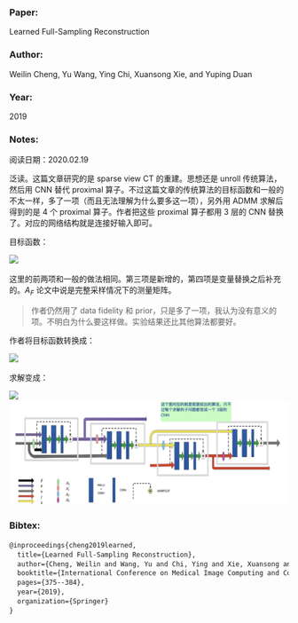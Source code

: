 ### Paper:

Learned Full-Sampling Reconstruction

### Author:

Weilin Cheng, Yu Wang, Ying Chi, Xuansong Xie, and Yuping Duan

### Year:

2019

### Notes:

阅读日期：2020.02.19

泛读。这篇文章研究的是 sparse view CT 的重建。思想还是 unroll 传统算法，然后用 CNN 替代 proximal 算子。不过这篇文章的传统算法的目标函数和一般的不太一样，多了一项（而且无法理解为什么要多这一项），另外用 ADMM 求解后得到的是 4 个 proximal 算子。作者把这些 proximal 算子都用 3 层的 CNN 替换了。对应的网络结构就是连接好输入即可。

目标函数：

<img src="http://latex.codecogs.com/svg.latex? \min _{u \in X, f \in Z, \tilde{u} \in X} \mathcal{D}\left(A_{S} \tilde{u}, g\right)+\mathcal{R}(\tilde{u})+\mathcal{F}\left(A_{F} u, f\right)+\frac{1}{2 r}\|\tilde{u}-u\|_{X}^{2}" border="0"/>

这里的前两项和一般的做法相同。第三项是新增的，第四项是变量替换之后补充的。$A_F$ 论文中说是完整采样情况下的测量矩阵。

> 作者仍然用了 data fidelity 和 prior，只是多了一项，我认为没有意义的项。不明白为什么要这样做。实验结果还比其他算法都要好。

作者将目标函数转换成：

<img src="http://latex.codecogs.com/svg.latex? \min _{u \in X, f \in Z, \tilde{u} \in X} \max _{p \in Y}\left\langle A_{S} \tilde{u}, p\right\rangle-\mathcal{D}^{*}(p, g)+\mathcal{R}(\tilde{u})+\mathcal{F}\left(A_{F} u, f\right)+\frac{1}{2 r}\|\tilde{u}-u\|_{X}^{2}" border="0"/>

求解变成：

<img src="http://latex.codecogs.com/svg.latex? \left\{\begin{array}{l}{p^{k+1}=\arg \min _{p \in Y} \mathcal{D}^{*}(p, g)-\left\langle A_{S} \tilde{u}^{k}, p\right\rangle+\frac{1}{2 \tau}\left\|p-p^{k}\right\|_{Y}^{2}} \\ {\tilde{u}^{k+1}=\arg \min _{\tilde{u} \in Y} \underset{\mathcal{R}}{\mathcal{R}}(\tilde{u})+\left\langle A_{S} \tilde{u}, p^{k+1}\right\rangle+\frac{1}{2 r}\left\|\tilde{u}-u^{k}\right\|_{X}^{2}} \\ {f^{k+1}=\arg \min _{f \in Z} \quad \mathcal{F}\left(A_{F} u^{k}, f\right)+\frac{1}{2 \sigma}\left\|f-f^{k}\right\|_{Z}^{2}} \\ {u^{k+1}=\arg \min _{u \in X} \mathcal{F}\left(A_{F} u, f\right)+\frac{1}{2 r}\left\|u-\tilde{u}^{k+1}\right\|_{X}^{2}}\end{array}\right." border="0"/>

<img src="https://raw.githubusercontent.com/Theodore-PKU/pictures/master/20200219170256.png"/>

### Bibtex:

```latex
@inproceedings{cheng2019learned,
  title={Learned Full-Sampling Reconstruction},
  author={Cheng, Weilin and Wang, Yu and Chi, Ying and Xie, Xuansong and Duan, Yuping},
  booktitle={International Conference on Medical Image Computing and Computer-Assisted Intervention},
  pages={375--384},
  year={2019},
  organization={Springer}
}
```

